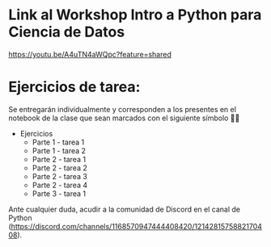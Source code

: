 # Link al Workshop Intro a Python para Ciencia de Datos
https://youtu.be/A4uTN4aWQpc?feature=shared

# Ejercicios de tarea:
Se entregarán individualmente y corresponden a los presentes en el notebook de la clase que sean marcados con el siguiente símbolo 🫴🏻

- Ejercicios
    - Parte 1 - tarea 1
    - Parte 1 - tarea 2
    - Parte 2 - tarea 1
    - Parte 2 - tarea 2
    - Parte 2 - tarea 3
    - Parte 2 - tarea 4
    - Parte 3 - tarea 1
      
 Ante cualquier duda, acudir a la comunidad de Discord en el canal de Python (https://discord.com/channels/1168570947444408420/1214281575882170408). 
      
